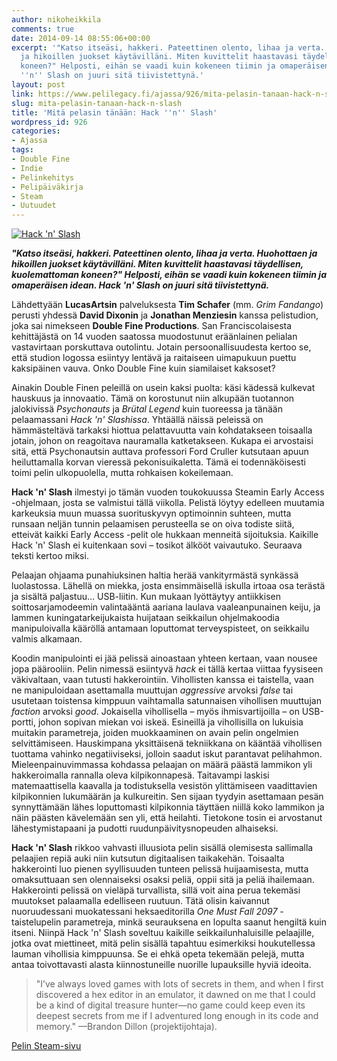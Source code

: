 ```yaml
---
author: nikoheikkila
comments: true
date: 2014-09-14 08:55:06+00:00
excerpt: '"Katso itseäsi, hakkeri. Pateettinen olento, lihaa ja verta. Huohottaen
  ja hikoillen juokset käytävilläni. Miten kuvittelit haastavasi täydellisen, kuolemattoman
  koneen?" Helposti, eihän se vaadi kuin kokeneen tiimin ja omaperäisen idean. Hack
  ''n'' Slash on juuri sitä tiivistettynä.'
layout: post
link: https://www.pelilegacy.fi/ajassa/926/mita-pelasin-tanaan-hack-n-slash
slug: mita-pelasin-tanaan-hack-n-slash
title: 'Mitä pelasin tänään: Hack ''n'' Slash'
wordpress_id: 926
categories:
- Ajassa
tags:
- Double Fine
- Indie
- Pelinkehitys
- Pelipäiväkirja
- Steam
- Uutuudet
---
```


[![Hack 'n' Slash](/uploads/2014/09/hack_n_slash-1050x590.png)](/uploads/2014/09/hack_n_slash.png)

**_"Katso itseäsi, hakkeri. Pateettinen olento, lihaa ja verta. Huohottaen ja hikoillen juokset käytävilläni. Miten kuvittelit haastavasi täydellisen, kuolemattoman koneen?" Helposti, eihän se vaadi kuin kokeneen tiimin ja omaperäisen idean. Hack 'n' Slash on juuri sitä tiivistettynä._**

Lähdettyään **LucasArtsin** palveluksesta **Tim Schafer** (mm. _Grim Fandango_) perusti yhdessä **David Dixonin** ja **Jonathan Menziesin** kanssa pelistudion, joka sai nimekseen **Double Fine Productions**. San Franciscolaisesta kehittäjästä on 14 vuoden saatossa muodostunut eräänlainen pelialan vastavirtaan porskuttava outolintu. Jotain persoonallisuudesta kertoo se, että studion logossa esiintyy lentävä ja raitaiseen uimapukuun puettu kaksipäinen vauva. Onko Double Fine kuin siamilaiset kaksoset?

Ainakin Double Finen peleillä on usein kaksi puolta: käsi kädessä kulkevat hauskuus ja innovaatio. Tämä on korostunut niin alkupään tuotannon jalokivissä _Psychonauts_ ja _Brütal Legend_ kuin tuoreessa ja tänään pelaamassani _Hack 'n' Slashissa_. Yhtäällä näissä peleissä on hämmästeltävä tarkaksi hiottua pelattavuutta vain kohdatakseen toisaalla jotain, johon on reagoitava nauramalla katketakseen. Kukapa ei arvostaisi sitä, että Psychonautsin auttava professori Ford Cruller kutsutaan apuun heiluttamalla korvan vieressä pekonisuikaletta. Tämä ei todennäköisesti toimi pelin ulkopuolella, mutta rohkaisen kokeilemaan.

**Hack 'n' Slash** ilmestyi jo tämän vuoden toukokuussa Steamin Early Access -ohjelmaan, josta se valmistui tällä viikolla. Pelistä löytyy edelleen muutamia karkeuksia muun muassa suorituskyvyn optimoinnin suhteen, mutta runsaan neljän tunnin pelaamisen perusteella se on oiva todiste siitä, etteivät kaikki Early Access -pelit ole hukkaan menneitä sijoituksia. Kaikille Hack 'n' Slash ei kuitenkaan sovi – tosikot älkööt vaivautuko. Seuraava teksti kertoo miksi.

Pelaajan ohjaama punahiuksinen haltia herää vankityrmästä synkässä luolastossa. Lähellä on miekka, josta ensimmäisellä iskulla irtoaa osa terästä ja sisältä paljastuu… USB-liitin. Kun mukaan lyöttäytyy antiikkisen soittosarjamodeemin valintaääntä aariana laulava vaaleanpunainen keiju, ja lammen kuningatarkeijukaista huijataan seikkailun ohjelmakoodia manipuloivalla kääröllä antamaan loputtomat terveyspisteet, on seikkailu valmis alkamaan.

Koodin manipulointi ei jää pelissä ainoastaan yhteen kertaan, vaan nousee jopa päärooliin. Pelin nimessä esiintyvä _hack_ ei tällä kertaa viittaa fyysiseen väkivaltaan, vaan tutusti hakkerointiin. Vihollisten kanssa ei taistella, vaan ne manipuloidaan asettamalla muuttujan _aggressive_ arvoksi _false_ tai usutetaan toistensa kimppuun vaihtamalla satunnaisen vihollisen muuttujan _faction_ arvoksi _good_. Jokaisella vihollisella – myös ihmisvartijoilla – on USB-portti, johon sopivan miekan voi iskeä. Esineillä ja vihollisilla on lukuisia muitakin parametreja, joiden muokkaaminen on avain pelin ongelmien selvittämiseen. Hauskimpana yksittäisenä tekniikkana on kääntää vihollisen tuottama vahinko negatiiviseksi, jolloin saadut iskut parantavat pelihahmon. Mieleenpainuvimmassa kohdassa pelaajan on määrä päästä lammikon yli hakkeroimalla rannalla oleva kilpikonnapesä. Taitavampi laskisi matemaattisella kaavalla ja todistuksella vesistön ylittämiseen vaadittavien kilpikonnien lukumäärän ja kulkureitin. Sen sijaan tyydyin asettamaan pesän synnyttämään lähes loputtomasti kilpikonnia täyttäen niillä koko lammikon ja näin päästen kävelemään sen yli, että heilahti. Tietokone tosin ei arvostanut lähestymistapaani ja pudotti ruudunpäivitysnopeuden alhaiseksi.

**Hack 'n' Slash** rikkoo vahvasti illuusiota pelin sisällä olemisesta sallimalla pelaajien repiä auki niin kutsutun digitaalisen taikakehän. Toisaalta hakkerointi luo pienen syyllisuuden tunteen pelissä huijaamisesta, mutta omaksuttuaan sen olennaiseksi osaksi peliä, oppii sitä ja peliä ihailemaan. Hakkerointi pelissä on vieläpä turvallista, sillä voit aina perua tekemäsi muutokset palaamalla edelliseen ruutuun. Tätä olisin kaivannut nuoruudessani muokatessani heksaeditorilla _One Must Fall 2097_ -taistelupelin parametreja, minkä seurauksena en lopulta saanut hengiltä kuin itseni. Niinpä Hack 'n' Slash soveltuu kaikille seikkailunhaluisille pelaajille, jotka ovat miettineet, mitä pelin sisällä tapahtuu esimerkiksi houkutellessa lauman vihollisia kimppuunsa. Se ei ehkä opeta tekemään pelejä, mutta antaa toivottavasti alasta kiinnostuneille nuorille lupauksille hyviä ideoita.



<blockquote>"I’ve always loved games with lots of secrets in them, and when I first discovered a hex editor in an emulator, it dawned on me that I could be a kind of digital treasure hunter—no game could keep even its deepest secrets from me if I adventured long enough in its code and memory." —Brandon Dillon (projektijohtaja).</blockquote>







[Pelin Steam-sivu](http://store.steampowered.com/app/246070/)
